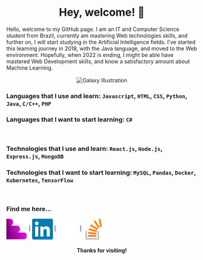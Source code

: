 <h1 align="center">Hey, welcome! 🌌</h1>

Hello, welcome to my GitHub page. I am an IT and Computer Science student from Brazil, currently am mastering Web technologies skills, and further on, I will start studying in the Artificial Intelligence fields. I've started this learning journey in 2018, with the Java language, and moved to the Web environment. Hopefully, when 2022 is ending, I might be able have mastered Web Development skills, and know a satisfactory amount about Machine Learning.

<p align="center"><img alt="Galaxy Illustration" align="center" src="./galaxy.jpg" width="80%" height="auto"/></p>

### Languages that I use and learn: ```Javascript```, ```HTML```, ```CSS```, ```Python```, ```Java```, ```C/C++```, ```PHP```
### Languages that I want to start learning: ```C#```
&nbsp;
### Technologies that I use and learn: ```React.js```, ```Node.js```, ```Express.js```, ```MongoDB```
### Technologies that I want to start learning: ```MySQL```, ```Pandas```, ```Docker```, ```Kubernetes```, ```TensorFlow```
&nbsp;
&nbsp;
### Find me here...
[<img alt="Portfolio Icon" align="center" src="./portfolioIcon.png" width="55px" height="55px" title="Portfolio"/>](https://astroxii.github.io) |
[<img alt="LinkedIn Icon" align="center" src="./linkedin.png" width="55px" height="55px" title="LinkedIn"/>](https://www.linkedin.com/in/pedroabinotti) |
[<img alt="GitHub Icon" align="center" src="./github.png" width="55px" height="55px" title="GitHub"/>](https://www.github.com/astroxii) |
[<img alt="Stack Overflow Icon" align="center" src="./stackoverflow.png" width="55px" height="55px" title="Stack Overflow"/>](https://stackoverflow.com/users/16729323/astroxii)
&nbsp;
<h4 align="center">Thanks for visiting!</h4>
